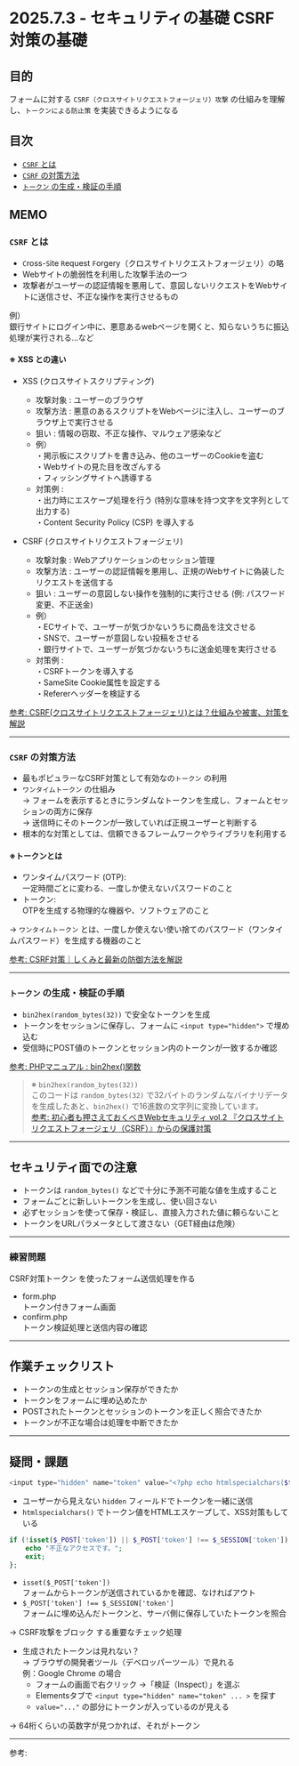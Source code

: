 # 2025.7.3 - セキュリティの基礎 CSRF対策の基礎

## 目的

フォームに対する `CSRF（クロスサイトリクエストフォージェリ）攻撃` の仕組みを理解し、`トークンによる防止策` を実装できるようになる  

## 目次

- [`CSRF` とは](#1)
- [`CSRF` の対策方法](#2)
- [`トークン` の生成・検証の手順](#3)

## MEMO

<a id="1"></a>

### `CSRF` とは

- `C`ross-`S`ite `R`equest `F`orgery（クロスサイトリクエストフォージェリ）の略
- Webサイトの脆弱性を利用した攻撃手法の一つ  
- 攻撃者がユーザーの認証情報を悪用して、意図しないリクエストをWebサイトに送信させ、不正な操作を実行させるもの 

例）  
銀行サイトにログイン中に、悪意あるwebページを開くと、知らないうちに振込処理が実行される…など  

#### ※ XSS との違い  

- XSS (クロスサイトスクリプティング)  
    - 攻撃対象 : ユーザーのブラウザ  
    - 攻撃方法 : 悪意のあるスクリプトをWebページに注入し、ユーザーのブラウザ上で実行させる  
    - 狙い : 情報の窃取、不正な操作、マルウェア感染など  
    - 例）  
    ・掲示板にスクリプトを書き込み、他のユーザーのCookieを盗む  
    ・Webサイトの見た目を改ざんする  
    ・フィッシングサイトへ誘導する  
    - 対策例 :  
    ・出力時にエスケープ処理を行う (特別な意味を持つ文字を文字列として出力する)  
    ・Content Security Policy (CSP) を導入する  

- CSRF (クロスサイトリクエストフォージェリ)  
    - 攻撃対象 : Webアプリケーションのセッション管理  
    - 攻撃方法 : ユーザーの認証情報を悪用し、正規のWebサイトに偽装したリクエストを送信する  
    - 狙い : ユーザーの意図しない操作を強制的に実行させる (例: パスワード変更、不正送金)  
    - 例）  
    ・ECサイトで、ユーザーが気づかないうちに商品を注文させる  
    ・SNSで、ユーザーが意図しない投稿をさせる  
    ・銀行サイトで、ユーザーが気づかないうちに送金処理を実行させる  
    - 対策例 :  
    ・CSRFトークンを導入する  
    ・SameSite Cookie属性を設定する  
    ・Refererヘッダーを検証する  

[参考: CSRF(クロスサイトリクエストフォージェリ)とは？仕組みや被害、対策を解説](https://www.lanscope.jp/blogs/cyber_attack_pfs_blog/20231020_15621/)  

---
<a id="2"></a>

### `CSRF` の対策方法

- 最もポピュラーなCSRF対策として有効なの`トークン` の利用  
- `ワンタイムトークン` の仕組み  
→ フォームを表示するときにランダムなトークンを生成し、フォームとセッションの両方に保存  
→ 送信時にそのトークンが一致していれば正規ユーザーと判断する  
- 根本的な対策としては、信頼できるフレームワークやライブラリを利用する  

#### ※トークンとは
- ワンタイムパスワード (OTP):  
一定時間ごとに変わる、一度しか使えないパスワードのこと  
- トークン:  
OTPを生成する物理的な機器や、ソフトウェアのこと  

→ `ワンタイムトークン` とは、一度しか使えない使い捨てのパスワード（ワンタイムパスワード）を生成する機器のこと

[参考: CSRF対策｜しくみと最新の防御方法を解説](https://www.aeyescan.jp/blog/cross-site_request_forgeries/)

---
<a id="3"></a>

### `トークン` の生成・検証の手順

- `bin2hex(random_bytes(32))` で安全なトークンを生成
- トークンをセッションに保存し、フォームに `<input type="hidden">` で埋め込む
- 受信時にPOST値のトークンとセッション内のトークンが一致するか確認

[参考: PHPマニュアル : bin2hex()関数](https://www.php.net/manual/ja/function.bin2hex.php)

>※ `bin2hex(random_bytes(32))`  
このコードは `random_bytes(32)` で32バイトのランダムなバイナリデータを生成したあと、`bin2hex()` で16進数の文字列に変換しています。  
>[参考: 初心者も押さえておくべきWebセキュリティ vol.2 『クロスサイトリクエストフォージェリ（CSRF）』からの保護対策](https://engineering.webstudio168.jp/2023/05/how-to-protect-csrf/)
---

## セキュリティ面での注意

- トークンは `random_bytes()` などで十分に予測不可能な値を生成すること
- フォームごとに新しいトークンを生成し、使い回さない
- 必ずセッションを使って保存・検証し、直接入力された値に頼らないこと
- トークンをURLパラメータとして渡さない（GET経由は危険）

---

### 練習問題 

CSRF対策トークン を使ったフォーム送信処理を作る  

- form.php  
    トークン付きフォーム画面  
- confirm.php  
    トークン検証処理と送信内容の確認

---
## 作業チェックリスト

- トークンの生成とセッション保存ができたか
- トークンをフォームに埋め込めたか
- POSTされたトークンとセッションのトークンを正しく照合できたか
- トークンが不正な場合は処理を中断できたか

---
## 疑問・課題

```php
<input type="hidden" name="token" value="<?php echo htmlspecialchars($token, ENT_QUOTES, 'UTF-8'); ?>">
```
- ユーザーから見えない `hidden` フィールドでトークンを一緒に送信
- `htmlspecialchars()` でトークン値をHTMLエスケープして、XSS対策もしている

```php
if (!isset($_POST['token']) || $_POST['token'] !== $_SESSION['token']) {
    echo "不正なアクセスです。";
    exit;
};
```
- `isset($_POST['token'])`  
フォームからトークンが送信されているかを確認、なければアウト  
- `$_POST['token'] !== $_SESSION['token']`  
フォームに埋め込んだトークンと、サーバ側に保存していたトークンを照合   

→ CSRF攻撃をブロック する重要なチェック処理  

- 生成されたトークンは見れない？  
    → ブラウザの開発者ツール（デベロッパーツール）で見れる  
    例：Google Chrome の場合  
    - フォームの画面で右クリック →「検証（Inspect）」を選ぶ
    - Elementsタブで `<input type="hidden" name="token" ... >` を探す  
    - `value="..."` の部分にトークンが入っているのが見える  

→ 64桁くらいの英数字が見つかれば、それがトークン

---

参考: []()
